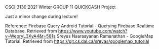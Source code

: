 CSCI 3130 2021 Winter GROUP 11 
QUICKCASH Project

Just a minor change during lecture!

Reference:
Firebase Query Android Tutorial - Querying Firebase Realtime Database. Retrieved from https://www.youtube.com/watch?v=WeoryL3XyA4&t=581s
Sreyas Naaraayanan Ramanathan - GoogleMap Tutorial. Retrieved from https://git.cs.dal.ca/sreyas/googlemap_tutorial
